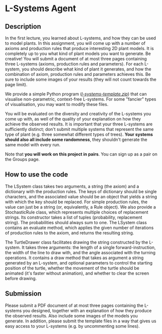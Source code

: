 # L-Systems Agent

## Description

In the first lecture, you learned about L-systems, and how they can be used to model plants. In this assignment, you will come up with a number of axioms and production rules that produce interesting 2D plant models. It is completely up to you what kind of plant models you want to generate. Be creative! You will submit a document of at most three pages containing three L-systems (axioms, production rules and parameters). For each L-system, you should describe what kind of plant it generates, and how the combination of axiom, production rules and parameters achieves this. Be sure to include some images of your results (they will not count towards the page limit).

We provide a simple Python program (*[l-systems-template.zip](./l-systems-template.zip)*) that can visualise non-parametric, context-free L-systems. For some "fancier" types of visualisation, you may want to modify these files.

You will be evaluated on the diversity and creativity of the L-systems you come up with, as well of the quality of your explanation on how they achieve the observed results. It is important that your three L-systems are sufficiently distinct; don't submit multiple systems that represent the same type of plant (e.g. three somewhat different types of trees). **Your systems should also all include some randomness**, they shouldn't generate the same model with every run.

Note that **you will work on this project in pairs**. You can sign up as a pair on the Groups page.

## How to use the code

The LSystem class takes two arguments, a string (the axiom) and a dictionary with the production rules. The keys of dictionary should be single characters, and the associated value should be an object that yields a string with which the key should be replaced. For simple production rules, the value can just be a string (or, equivalently, a Rule object). We also provide a StochasticRule class, which represents multiple choices of replacement strings. Its constructor takes a list of tuples (probability, replacement string). The probabilities should always sum to one. The LSystem class contains an evaluate method, which applies the given number of iterations of production rules to the axiom, and returns the resulting string.

The TurtleDrawer class facilitates drawing the string constructed by the L-system. It takes three arguments: the length of a single forward-instruction, the width of the line to draw with, and the angle associated with the turning operations. It contains a draw method that takes as argument a string generated by an L-system, and optional parameters to control the starting position of the turtle, whether the movement of the turtle should be animated (it's faster without animation), and whether to clear the screen before drawing.

## Submission

Please submit a PDF document of at most three pages containing the L-systems you designed, together with an explanation of how they produce the observed results. Also include some images of the models you generate. In addition, please submit the template files in a way that gives us easy access to your L-systems (e.g. by uncommenting some lines).
